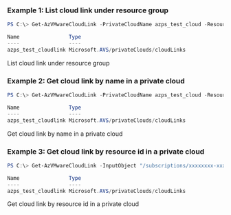### Example 1: List cloud link under resource group
```powershell
PS C:\> Get-AzVMwareCloudLink -PrivateCloudName azps_test_cloud -ResourceGroupName azps_test_group

Name                Type
----                ----
azps_test_cloudlink Microsoft.AVS/privateClouds/cloudLinks
```

List cloud link under resource group

### Example 2: Get cloud link by name in a private cloud
```powershell
PS C:\> Get-AzVMwareCloudLink -PrivateCloudName azps_test_cloud -ResourceGroupName azps_test_group -Name azps_test_cloudlink

Name                Type
----                ----
azps_test_cloudlink Microsoft.AVS/privateClouds/cloudLinks
```

Get cloud link by name in a private cloud

### Example 3: Get cloud link by resource id in a private cloud
```powershell
PS C:\> Get-AzVMwareCloudLink -InputObject "/subscriptions/xxxxxxxx-xxxx-xxxx-xxxx-xxxxxxxxxxxx/resourceGroups/azps_test_group/providers/Microsoft.AVS/privateClouds/azps_test_cloud/cloudLinks/azps_test_cloudlink"

Name                Type
----                ----
azps_test_cloudlink Microsoft.AVS/privateClouds/cloudLinks
```

Get cloud link by resource id in a private cloud